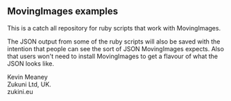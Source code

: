 ## MovingImages examples

This is a catch all repository for ruby scripts that work with MovingImages.

The JSON output from some of the ruby scripts will also be saved with the intention that people can see the sort of JSON MovingImages expects. Also that users won't need to install MovingImages to get a flavour of what the JSON looks like.

Kevin Meaney  
Zukuni Ltd, UK.  
zukini.eu  


